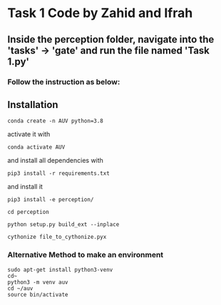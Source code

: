 # Task 1 Code by Zahid and Ifrah

## Inside the perception folder, navigate into the 'tasks' -> 'gate' and run the file named 'Task 1.py'

### Follow the instruction as below:


## Installation
```
conda create -n AUV python=3.8
```

activate it with
```
conda activate AUV
```

and install all dependencies with
```
pip3 install -r requirements.txt
```

and install it
```
pip3 install -e perception/
```

```
cd perception
```
```
python setup.py build_ext --inplace
```
```
cythonize file_to_cythonize.pyx
```


### Alternative Method to make an environment

```
sudo apt-get install python3-venv
cd~
python3 -m venv auv
cd ~/auv
source bin/activate
```